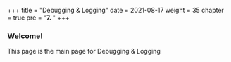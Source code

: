 +++
title = "Debugging & Logging"
date = 2021-08-17
weight = 35
chapter = true
pre = "<b>7.  </b>"
+++
### Welcome!
This page is the main page for Debugging & Logging
